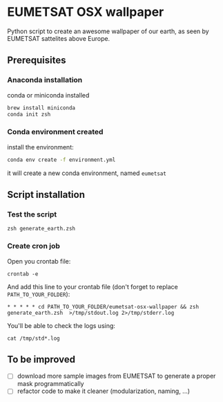 # EUMETSAT OSX wallpaper

Python script to create an awesome wallpaper of our earth, as seen by EUMETSAT sattelites above Europe.

## Prerequisites

### Anaconda installation
conda or miniconda installed
```zsh
brew install miniconda
conda init zsh
```

### Conda environment created
install the environment:
```zsh
conda env create -f environment.yml
```
it will create a new conda environment, named `eumetsat`

## Script installation

### Test the script

```
zsh generate_earth.zsh
```

### Create cron job

Open you crontab file:
```
crontab -e
```

And add this line to your crontab file (don't forget to replace `PATH_TO_YOUR_FOLDER`):
```
* * * * * cd PATH_TO_YOUR_FOLDER/eumetsat-osx-wallpaper && zsh generate_earth.zsh  >/tmp/stdout.log 2>/tmp/stderr.log
```

You'll be able to check the logs using:
```
cat /tmp/std*.log
```

## To be improved

- [ ] download more sample images from EUMETSAT to generate a proper mask programmatically
- [ ] refactor code to make it cleaner (modularization, naming, ...)
